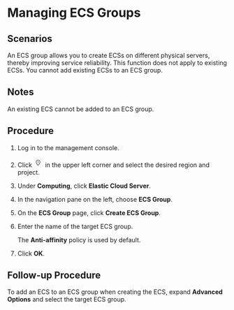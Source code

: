 # Managing ECS Groups<a name="EN-US_TOPIC_0032980085"></a>

## Scenarios<a name="section33282082212946"></a>

An ECS group allows you to create ECSs on different physical servers, thereby improving service reliability. This function does not apply to existing ECSs. You cannot add existing ECSs to an ECS group.

## Notes<a name="section50994308215238"></a>

An existing ECS cannot be added to an ECS group.

## Procedure<a name="section5508038321333"></a>

1.  Log in to the management console.
2.  Click  ![](figures/icon-region-0.png)  in the upper left corner and select the desired region and project.
3.  Under  **Computing**, click  **Elastic Cloud Server**.
4.  In the navigation pane on the left, choose  **ECS Group**.
5.  On the  **ECS Group**  page, click  **Create ECS Group**.
6.  Enter the name of the target ECS group.

    The  **Anti-affinity**  policy is used by default.

7.  Click  **OK**.

## Follow-up Procedure<a name="section5656963010194"></a>

To add an ECS to an ECS group when creating the ECS, expand  **Advanced Options**  and select the target ECS group.

